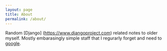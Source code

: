 ```yaml
---
layout: page
title: About
permalink: /about/
---
```


Random [Django] (https://www.djangoproject.com) related notes to older myself. Mostly embarasingly simple staff that I regurarly forget and need to [google](https://www.google.com/search?q=how+to+django).
